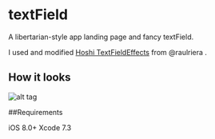 # textField

A libertarian-style app landing page and fancy textField.

I used and modified <a href="https://github.com/raulriera/TextFieldEffects">Hoshi TextFieldEffects</a> from @raulriera .

## How it looks

![alt tag](https://cloud.githubusercontent.com/assets/10540496/24723730/3260c2cc-1a7b-11e7-9f69-7ca16dadd615.gif)

##Requirements

iOS 8.0+
Xcode 7.3

